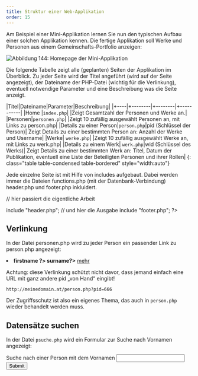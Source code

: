 ```yaml
---
title: Struktur einer Web-Applikation
order: 15
---
```

Am Beispiel einer  Mini-Applikation lernen Sie nun den typischen Aufbau einer solchen Applikation kennen. Die fertige Applikation soll Werke und Personen aus einem Gemeinschafts-Portfolio anzeigen:

![Abbildung 144: Homepage der Mini-Applikation](/images/dbapp-home.png)

Die folgende Tabelle zeigt alle (geplanten) Seiten der Applikation im Überblick. Zu jeder Seite wird der Titel angeführt (wird auf der Seite angezeigt), der Dateiname der PHP-Datei (wichtig für die Verlinkung), eventuell notwendige Parameter und eine Beschreibung was die Seite anzeigt.

|Titel|Dateiname|Parameter|Beschreibung|
|+----|+--------|+--------|+-----------|
|Home |`index.php`|         |Zeigt Gesamtzahl der Personen und Werke an.| 
|Personen|`personen.php`|   |Zeigt 10 zufällig ausgewählt Personen an, mit Links zu  person.php|
|Details zu einer Person|`person.php`|pid (Schlüssel der Person)| Zeigt Details zu einer bestimmten Person an: Anzahl der Werke und Username|
|Werke| `werke.php`|        |Zeigt 10 zufällig ausgewählt Werke an, mit Links zu werk.php| 
|Details zu einem Werk| `werk.php`|wid (Schlüssel des Werks)| Zeigt Details zu einer bestimmten Werk an: Titel, Datum der Publikation, eventuell eine Liste der Beteiligten Personen und ihrer Rollen|
{: class="table table-condensed table-bordered" style="width:auto"}

Jede einzelne Seite ist mit Hilfe von includes aufgebaut. Dabei werden immer die Dateien functions.php (mit der Datenbank-Verbindung) header.php und footer.php inkluidert.

<php>
<?
  $pagetitle = "Titel der Seite";
  include "functions.php";

  // hier passiert die eigentliche Arbeit
  
  include "header.php";
  // und hier die Ausgabe
  include "footer.php";
?>
</php>

Verlinkung
----------

In der Datei personen.php wird zu jeder Person ein passender Link zu person.php angezeigt:

<php>
<li>
  <b><?= $person->firstname ?> <?= $person->surname?></b>
  <a href="person.php?pid=<?= $person->id ?>">mehr</a>
</li>
</php>

Achtung: diese Verlinkung schützt nicht davor, dass jemand einfach eine URL mit ganz andere pid „von Hand“ eingibt!

`http://meinedomain.at/person.php?pid=666`

Der Zugriffsschutz ist also ein eigenes Thema, das auch in `person.php` wieder behandelt werden muss.

Datensätze suchen
-------------------
In der Datei `psuche.php` wird ein Formular zur Suche nach Vornamen angezeigt:

<htmlcode>
<form action="psuche.php" method="get">
  Suche nach einer Person mit dem Vornamen <input name="suchwort"> 
  <input type="submit">
</form>
</htmlcode>

